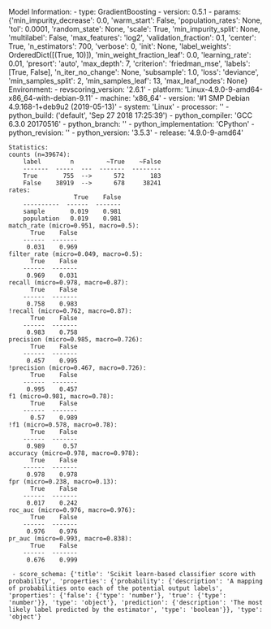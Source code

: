 Model Information:
	 - type: GradientBoosting
	 - version: 0.5.1
	 - params: {'min_impurity_decrease': 0.0, 'warm_start': False, 'population_rates': None, 'tol': 0.0001, 'random_state': None, 'scale': True, 'min_impurity_split': None, 'multilabel': False, 'max_features': 'log2', 'validation_fraction': 0.1, 'center': True, 'n_estimators': 700, 'verbose': 0, 'init': None, 'label_weights': OrderedDict([(True, 10)]), 'min_weight_fraction_leaf': 0.0, 'learning_rate': 0.01, 'presort': 'auto', 'max_depth': 7, 'criterion': 'friedman_mse', 'labels': [True, False], 'n_iter_no_change': None, 'subsample': 1.0, 'loss': 'deviance', 'min_samples_split': 2, 'min_samples_leaf': 13, 'max_leaf_nodes': None}
	Environment:
	 - revscoring_version: '2.6.1'
	 - platform: 'Linux-4.9.0-9-amd64-x86_64-with-debian-9.11'
	 - machine: 'x86_64'
	 - version: '#1 SMP Debian 4.9.168-1+deb9u2 (2019-05-13)'
	 - system: 'Linux'
	 - processor: ''
	 - python_build: ('default', 'Sep 27 2018 17:25:39')
	 - python_compiler: 'GCC 6.3.0 20170516'
	 - python_branch: ''
	 - python_implementation: 'CPython'
	 - python_revision: ''
	 - python_version: '3.5.3'
	 - release: '4.9.0-9-amd64'
	
	Statistics:
	counts (n=39674):
		label        n         ~True    ~False
		-------  -----  ---  -------  --------
		True       755  -->      572       183
		False    38919  -->      678     38241
	rates:
		              True    False
		----------  ------  -------
		sample       0.019    0.981
		population   0.019    0.981
	match_rate (micro=0.951, macro=0.5):
		  True    False
		------  -------
		 0.031    0.969
	filter_rate (micro=0.049, macro=0.5):
		  True    False
		------  -------
		 0.969    0.031
	recall (micro=0.978, macro=0.87):
		  True    False
		------  -------
		 0.758    0.983
	!recall (micro=0.762, macro=0.87):
		  True    False
		------  -------
		 0.983    0.758
	precision (micro=0.985, macro=0.726):
		  True    False
		------  -------
		 0.457    0.995
	!precision (micro=0.467, macro=0.726):
		  True    False
		------  -------
		 0.995    0.457
	f1 (micro=0.981, macro=0.78):
		  True    False
		------  -------
		  0.57    0.989
	!f1 (micro=0.578, macro=0.78):
		  True    False
		------  -------
		 0.989     0.57
	accuracy (micro=0.978, macro=0.978):
		  True    False
		------  -------
		 0.978    0.978
	fpr (micro=0.238, macro=0.13):
		  True    False
		------  -------
		 0.017    0.242
	roc_auc (micro=0.976, macro=0.976):
		  True    False
		------  -------
		 0.976    0.976
	pr_auc (micro=0.993, macro=0.838):
		  True    False
		------  -------
		 0.676    0.999
	
	 - score_schema: {'title': 'Scikit learn-based classifier score with probability', 'properties': {'probability': {'description': 'A mapping of probabilities onto each of the potential output labels', 'properties': {'false': {'type': 'number'}, 'true': {'type': 'number'}}, 'type': 'object'}, 'prediction': {'description': 'The most likely label predicted by the estimator', 'type': 'boolean'}}, 'type': 'object'}

